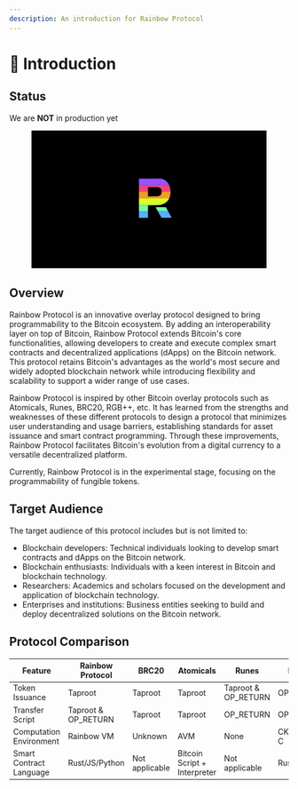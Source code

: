 ```yaml
---
description: An introduction for Rainbow Protocol
---
```


# 👏 Introduction

## Status

We are **NOT** in production yet



<figure><img src=".gitbook/assets/20240611-165450.jpeg" alt=""><figcaption></figcaption></figure>

## Overview

Rainbow Protocol is an innovative overlay protocol designed to bring programmability to the Bitcoin ecosystem. By adding an interoperability layer on top of Bitcoin, Rainbow Protocol extends Bitcoin's core functionalities, allowing developers to create and execute complex smart contracts and decentralized applications (dApps) on the Bitcoin network. This protocol retains Bitcoin's advantages as the world's most secure and widely adopted blockchain network while introducing flexibility and scalability to support a wider range of use cases.

Rainbow Protocol is inspired by other Bitcoin overlay protocols such as Atomicals, Runes, BRC20, RGB++, etc. It has learned from the strengths and weaknesses of these different protocols to design a protocol that minimizes user understanding and usage barriers, establishing standards for asset issuance and smart contract programming. Through these improvements, Rainbow Protocol facilitates Bitcoin's evolution from a digital currency to a versatile decentralized platform.

Currently, Rainbow Protocol is in the experimental stage, focusing on the programmability of fungible tokens.



## Target Audience

The target audience of this protocol includes but is not limited to:

* Blockchain developers: Technical individuals looking to develop smart contracts and dApps on the Bitcoin network.
* Blockchain enthusiasts: Individuals with a keen interest in Bitcoin and blockchain technology.
* Researchers: Academics and scholars focused on the development and application of blockchain technology.
* Enterprises and institutions: Business entities seeking to build and deploy decentralized solutions on the Bitcoin network.

## Protocol Comparison

| Feature                 | Rainbow Protocol     | BRC20          | Atomicals                    | Runes                | RGB++      |
| ----------------------- | -------------------- | -------------- | ---------------------------- | -------------------- | ---------- |
| Token Issuance          | Taproot              | Taproot        | Taproot                      | Taproot & OP\_RETURN | OP\_RETURN |
| Transfer Script         | Taproot & OP\_RETURN | Taproot        | Taproot                      | OP\_RETURN           | OP\_RETURN |
| Computation Environment | Rainbow VM           | Unknown        | AVM                          | None                 | CKB/RISV-C |
| Smart Contract Language | Rust/JS/Python       | Not applicable | Bitcoin Script + Interpreter | Not applicable       | Rust       |
